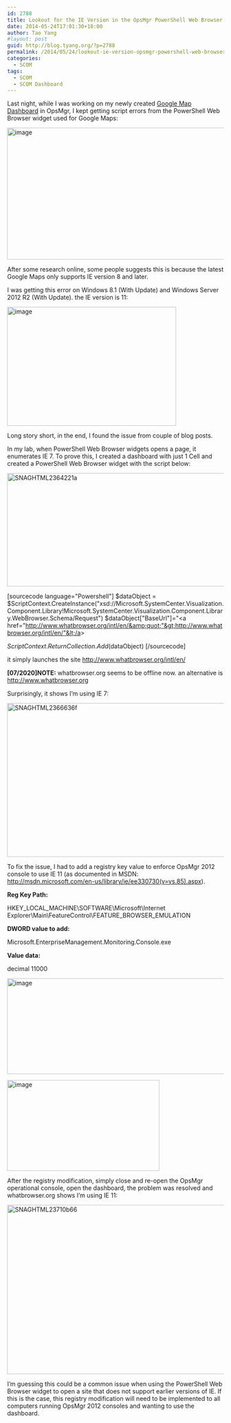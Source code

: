 ```yaml
---
id: 2788
title: Lookout for the IE Version in the OpsMgr PowerShell Web Browser Widget
date: 2014-05-24T17:01:30+10:00
author: Tao Yang
#layout: post
guid: http://blog.tyang.org/?p=2788
permalink: /2014/05/24/lookout-ie-version-opsmgr-powershell-web-browser-widget/
categories:
  - SCOM
tags:
  - SCOM
  - SCOM Dashboard
---
```

Last night, while I was working on my newly created <a href="http://blog.tyang.org/2014/05/24/opsmgr-dashboard-fun-google-maps">Google Map Dashboard</a> in OpsMgr, I kept getting script errors from the PowerShell Web Browser widget used for Google Maps:

<a href="http://blog.tyang.org/wp-content/uploads/2014/05/image33.png"><img style="border: 0px" title="image" src="http://blog.tyang.org/wp-content/uploads/2014/05/image_thumb33.png" alt="image" width="580" height="306" border="0" /></a>

After some research online, some people suggests this is because the latest Google Maps only supports IE version 8 and later.

I was getting this error on Windows 8.1 (With Update) and Windows Server 2012 R2 (With Update). the IE version is 11:

<a href="http://blog.tyang.org/wp-content/uploads/2014/05/image34.png"><img style="border: 0px" title="image" src="http://blog.tyang.org/wp-content/uploads/2014/05/image_thumb34.png" alt="image" width="393" height="276" border="0" /></a>

Long story short, in the end, I found the issue from couple of blog posts.

In my lab, when PowerShell Web Browser widgets opens a page, it enumerates IE 7. To prove this, I created a dashboard with just 1 Cell and created a PowerShell Web Browser widget with the script below:

<a href="http://blog.tyang.org/wp-content/uploads/2014/05/SNAGHTML2364221a.png"><img style="border: 0px" title="SNAGHTML2364221a" src="http://blog.tyang.org/wp-content/uploads/2014/05/SNAGHTML2364221a_thumb.png" alt="SNAGHTML2364221a" width="580" height="263" border="0" /></a>

[sourcecode language="Powershell"]
$dataObject = $ScriptContext.CreateInstance("xsd://Microsoft.SystemCenter.Visualization.Component.Library!Microsoft.SystemCenter.Visualization.Component.Library.WebBrowser.Schema/Request")
$dataObject["BaseUrl"]="&lt;a href="http://www.whatbrowser.org/intl/en/&amp;quot;"&gt;http://www.whatbrowser.org/intl/en/"&lt;/a&gt;

$ScriptContext.ReturnCollection.Add($dataObject)
[/sourcecode]

it simply launches the site <a href="http://www.whatbrowser.org/intl/en/">http://www.whatbrowser.org/intl/en/</a>

<strong>[07/2020]NOTE:</strong> whatbrowser.org seems to be offline now. an alternative is <a href="http://www.whatbrowser.org/">http://www.whatbrowser.org</a>

Surprisingly, it shows I’m using IE 7:

<a href="http://blog.tyang.org/wp-content/uploads/2014/05/SNAGHTML2366636f.png"><img style="border: 0px" title="SNAGHTML2366636f" src="http://blog.tyang.org/wp-content/uploads/2014/05/SNAGHTML2366636f_thumb.png" alt="SNAGHTML2366636f" width="580" height="357" border="0" /></a>

To fix the issue, I had to add a registry key value to enforce OpsMgr 2012 console to use IE 11 (as documented in MSDN: <a title="http://msdn.microsoft.com/en-us/library/ie/ee330730(v=vs.85).aspx" href="http://msdn.microsoft.com/en-us/library/ie/ee330730(v=vs.85).aspx">http://msdn.microsoft.com/en-us/library/ie/ee330730(v=vs.85).aspx</a>).

<strong>Reg Key Path:</strong>

HKEY_LOCAL_MACHINE\SOFTWARE\Microsoft\Internet Explorer\Main\FeatureControl\FEATURE_BROWSER_EMULATION

<strong>DWORD value to add:</strong>

Microsoft.EnterpriseManagement.Monitoring.Console.exe

<strong>Value data:</strong>

decimal 11000

<a href="http://blog.tyang.org/wp-content/uploads/2014/05/image35.png"><img style="border: 0px" title="image" src="http://blog.tyang.org/wp-content/uploads/2014/05/image_thumb35.png" alt="image" width="580" height="222" border="0" /></a>

<a href="http://blog.tyang.org/wp-content/uploads/2014/05/image36.png"><img style="border: 0px" title="image" src="http://blog.tyang.org/wp-content/uploads/2014/05/image_thumb36.png" alt="image" width="354" height="211" border="0" /></a>

After the registry modification, simply close and re-open the OpsMgr operational console, open the dashboard, the problem was resolved and whatbrowser.org shows I’m using IE 11:

<a href="http://blog.tyang.org/wp-content/uploads/2014/05/SNAGHTML23710b66.png"><img style="border: 0px" title="SNAGHTML23710b66" src="http://blog.tyang.org/wp-content/uploads/2014/05/SNAGHTML23710b66_thumb.png" alt="SNAGHTML23710b66" width="580" height="393" border="0" /></a>

I’m guessing this could be a common issue when using the PowerShell Web Browser widget to open a site that does not support earlier versions of IE. If this is the case, this registry modification will need to be implemented to all computers running OpsMgr 2012 consoles and wanting to use the dashboard.